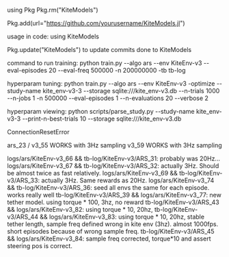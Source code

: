 using Pkg
Pkg.rm("KiteModels")

Pkg.add(url="https://github.com/yourusername/KiteModels.jl")

usage in code:
using KiteModels

Pkg.update("KiteModels") to update commits done to KiteModels


command to run training:
python train.py --algo ars --env KiteEnv-v3 --eval-episodes 20 --eval-freq 500000 -n 200000000 -tb tb-log


hyperparam tuning:
python train.py --algo ars --env KiteEnv-v3 -optimize --study-name kite_env-v3-3 --storage sqlite:///kite_env-v3.db --n-trials 1000 --n-jobs 1 -n 500000 --eval-episodes 1 --n-evaluations 20 --verbose 2

hyperparam viewing:
python scripts/parse_study.py --study-name kite_env-v3-3 --print-n-best-trials 10 --storage sqlite:///kite_env-v3.db


ConnectionResetError


ars_23 / v3_55 WORKS with 3Hz sampling
v3_59 WORKS with 3Hz sampling

logs/ars/KiteEnv-v3_66 && tb-log/KiteEnv-v3/ARS_31: probably was 20Hz...
logs/ars/KiteEnv-v3_67 && tb-log/KiteEnv-v3/ARS_32: actually 3Hz. Should be almost twice as fast relatively.
logs/ars/KiteEnv-v3_69 && tb-log/KiteEnv-v3/ARS_33: actually 3Hz. Same rewards as 20Hz.
logs/ars/KiteEnv-v3_74 && tb-log/KiteEnv-v3/ARS_36: seed all envs the same for each episode. works really well
tb-log/KiteEnv-v3/ARS_39 && logs/ars/KiteEnv-v3_77: new tether model. using torque * 100, 3hz, no reward
tb-log/KiteEnv-v3/ARS_43 && logs/ars/KiteEnv-v3_82: using torque * 10, 20hz, 
tb-log/KiteEnv-v3/ARS_44 && logs/ars/KiteEnv-v3_83: using torque * 10, 20hz, stable tether length, sample freq defined wrong in kite env (3hz). almost 1000fps. short episodes because of wrong sample freq.
tb-log/KiteEnv-v3/ARS_45 && logs/ars/KiteEnv-v3_84: sample freq corrected, torque*10 and assert steering pos is correct.